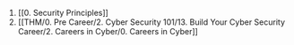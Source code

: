 1. [[0. Security Principles]]
2. [[THM/0. Pre Career/2. Cyber Security 101/13. Build Your Cyber Security Career/2. Careers in Cyber/0. Careers in Cyber]]

